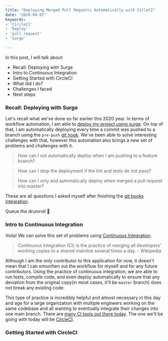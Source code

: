 ```yaml
---
title: "Deploying Merged Pull Requests Automatically with CirleCI"
date: "2020-04-07"
keywords:
- 'CircleCI'
- 'Deploy'
- 'pull request'
- 'Surge'

---
```


In this post, I will talk about:

* Recall: Deploying with Surge
* Intro to Continuous Integration
* Getting Started with CircleCI
* What did I do?
* Challenges I faced
* Next steps


### Recall: Deploying with Surge

Let's recall what we've done so far earlier this 2020 year. In terms of workflow automation, I am able to [deploy my project using surge](http://klam.space/content/03-deploy-surge/). On top of that, I am automatically deploying every time a commit was pushed to a branch using the `pre-push` [git hook](https://git-scm.com/book/en/v2/Customizing-Git-Git-Hooks). We've been able to solve interesting challenges with that, however this automation also brings a new set of problems and challenges with it.

> How can I not automatically deploy when I am pushing to a feature branch?

> How can I stop the deployment if the lint and tests do not pass?

> How can I only and automatically deploy when merged a pull request into master?

These are all questions I asked myself after finishing the [git hooks integration](http://klam.space/content/05-github-integration/).

Queue the drumroll 🥁

### Intro to Continuous Integration

Voila! We can solve this set of problems using [Continuous Integration](https://en.wikipedia.org/wiki/Continuous_integration).  

> Continuous Integration (CI) is the practice of merging all developers' working copies to a shared mainline several times a day. - Wikipedia

Although I am the only contributor to this application for now, it doesn't mean that I can smoothen out the workflow for myself and for any future contributors. Using the practice of continuous integration, we are able to run tests, compile code, and even deploy automatically to ensure that any deviation from the original copy(in most cases, it'll be `master` branch) does not break any existing code.

This type of practice is incredibly helpful and almost necessary in this day and age for a large organization with multiple engineers working on the same codebase and all wanting to eventually integrate their changes into one main branch. There are [many CI tools out there today](https://www.katalon.com/resources-center/blog/ci-cd-tools/). The one we'll be going with today will be [CircleCI](https://circleci.com/).

### Getting Started with CircleCI
